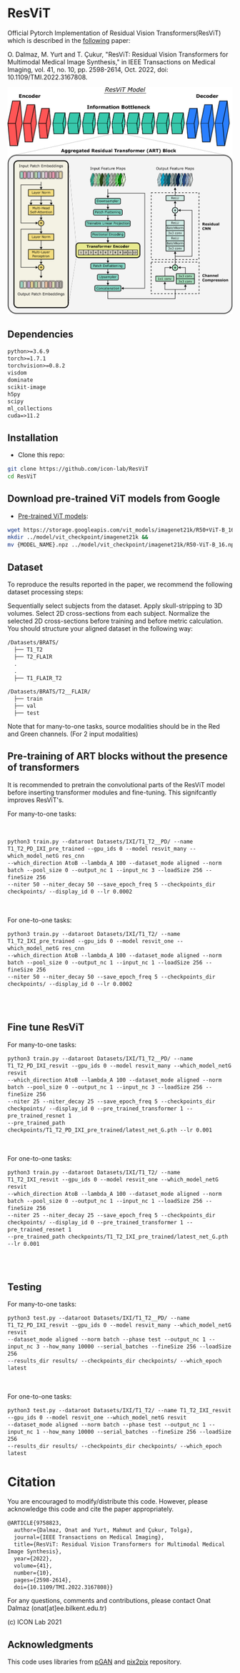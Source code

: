 # ResViT
Official Pytorch Implementation of Residual Vision Transformers(ResViT) which is described in the [following](https://ieeexplore.ieee.org/document/9758823) paper:

O. Dalmaz, M. Yurt and T. Çukur, "ResViT: Residual Vision Transformers for Multimodal Medical Image Synthesis," in IEEE Transactions on Medical Imaging, vol. 41, no. 10, pp. 2598-2614, Oct. 2022, doi: 10.1109/TMI.2022.3167808.

<img src="main_fig.png" width="600px"/>

## Dependencies

```
python>=3.6.9
torch>=1.7.1
torchvision>=0.8.2
visdom
dominate
scikit-image
h5py
scipy
ml_collections
cuda=>11.2
```
## Installation
- Clone this repo:
```bash
git clone https://github.com/icon-lab/ResViT
cd ResViT
```

## Download pre-trained ViT models from Google
* [Pre-trained ViT models](https://console.cloud.google.com/storage/vit_models/):
```bash
wget https://storage.googleapis.com/vit_models/imagenet21k/R50+ViT-B_16.npz &&
mkdir ../model/vit_checkpoint/imagenet21k &&
mv {MODEL_NAME}.npz ../model/vit_checkpoint/imagenet21k/R50-ViT-B_16.npz
```

## Dataset
To reproduce the results reported in the paper, we recommend the following dataset processing steps:

Sequentially select subjects from the dataset.
Apply skull-stripping to 3D volumes.
Select 2D cross-sections from each subject.
Normalize the selected 2D cross-sections before training and before metric calculation.
You should structure your aligned dataset in the following way:
```
/Datasets/BRATS/
  ├── T1_T2
  ├── T2_FLAIR
  .
  .
  ├── T1_FLAIR_T2   
```
```
/Datasets/BRATS/T2__FLAIR/
  ├── train
  ├── val  
  ├── test   
```
Note that for many-to-one tasks, source modalities should be in the Red and Green channels. (For 2 input modalities)

## Pre-training of ART blocks without the presence of transformers
It is recommended to pretrain the convolutional parts of the ResViT model before inserting transformer modules and fine-tuning. This signifcantly improves ResViT's.

For many-to-one tasks: 

<br />

```
python3 train.py --dataroot Datasets/IXI/T1_T2__PD/ --name T1_T2_PD_IXI_pre_trained --gpu_ids 0 --model resvit_many --which_model_netG res_cnn 
--which_direction AtoB --lambda_A 100 --dataset_mode aligned --norm batch --pool_size 0 --output_nc 1 --input_nc 3 --loadSize 256 --fineSize 256 
--niter 50 --niter_decay 50 --save_epoch_freq 5 --checkpoints_dir checkpoints/ --display_id 0 --lr 0.0002
```

<br />
<br />
For one-to-one tasks: <br />

```
python3 train.py --dataroot Datasets/IXI/T1_T2/ --name T1_T2_IXI_pre_trained --gpu_ids 0 --model resvit_one --which_model_netG res_cnn 
--which_direction AtoB --lambda_A 100 --dataset_mode aligned --norm batch --pool_size 0 --output_nc 1 --input_nc 1 --loadSize 256 --fineSize 256 
--niter 50 --niter_decay 50 --save_epoch_freq 5 --checkpoints_dir checkpoints/ --display_id 0 --lr 0.0002
```

<br />
<br />

## Fine tune ResViT
For many-to-one tasks: <br />

```
python3 train.py --dataroot Datasets/IXI/T1_T2__PD/ --name T1_T2_PD_IXI_resvit --gpu_ids 0 --model resvit_many --which_model_netG resvit 
--which_direction AtoB --lambda_A 100 --dataset_mode aligned --norm batch --pool_size 0 --output_nc 1 --input_nc 3 --loadSize 256 --fineSize 256 
--niter 25 --niter_decay 25 --save_epoch_freq 5 --checkpoints_dir checkpoints/ --display_id 0 --pre_trained_transformer 1 --pre_trained_resnet 1 
--pre_trained_path checkpoints/T1_T2_PD_IXI_pre_trained/latest_net_G.pth --lr 0.001
```

<br />
<br />
For one-to-one tasks: <br />

```
python3 train.py --dataroot Datasets/IXI/T1_T2/ --name T1_T2_IXI_resvit --gpu_ids 0 --model resvit_one --which_model_netG resvit 
--which_direction AtoB --lambda_A 100 --dataset_mode aligned --norm batch --pool_size 0 --output_nc 1 --input_nc 1 --loadSize 256 --fineSize 256 
--niter 25 --niter_decay 25 --save_epoch_freq 5 --checkpoints_dir checkpoints/ --display_id 0 --pre_trained_transformer 1 --pre_trained_resnet 1 
--pre_trained_path checkpoints/T1_T2_IXI_pre_trained/latest_net_G.pth --lr 0.001
```

<br />
<br />

## Testing
For many-to-one tasks: 
<br />

```
python3 test.py --dataroot Datasets/IXI/T1_T2__PD/ --name T1_T2_PD_IXI_resvit --gpu_ids 0 --model resvit_many --which_model_netG resvit 
--dataset_mode aligned --norm batch --phase test --output_nc 1 --input_nc 3 --how_many 10000 --serial_batches --fineSize 256 --loadSize 256 
--results_dir results/ --checkpoints_dir checkpoints/ --which_epoch latest
```

<br />
<br />
For one-to-one tasks: 
<br />

```
python3 test.py --dataroot Datasets/IXI/T1_T2/ --name T1_T2_IXI_resvit --gpu_ids 0 --model resvit_one --which_model_netG resvit 
--dataset_mode aligned --norm batch --phase test --output_nc 1 --input_nc 1 --how_many 10000 --serial_batches --fineSize 256 --loadSize 256 
--results_dir results/ --checkpoints_dir checkpoints/ --which_epoch latest
```
# Citation
You are encouraged to modify/distribute this code. However, please acknowledge this code and cite the paper appropriately.
```
@ARTICLE{9758823,
  author={Dalmaz, Onat and Yurt, Mahmut and Çukur, Tolga},
  journal={IEEE Transactions on Medical Imaging}, 
  title={ResViT: Residual Vision Transformers for Multimodal Medical Image Synthesis}, 
  year={2022},
  volume={41},
  number={10},
  pages={2598-2614},
  doi={10.1109/TMI.2022.3167808}}
```
For any questions, comments and contributions, please contact Onat Dalmaz (onat[at]ee.bilkent.edu.tr) <br />

(c) ICON Lab 2021

## Acknowledgments
This code uses libraries from [pGAN](https://github.com/icon-lab/pGAN-cGAN) and [pix2pix](https://github.com/junyanz/pytorch-CycleGAN-and-pix2pix) repository.
